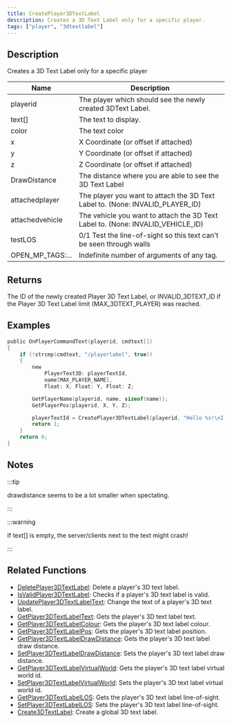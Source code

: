 ```yaml
---
title: CreatePlayer3DTextLabel
description: Creates a 3D Text Label only for a specific player.
tags: ["player", "3dtextlabel"]
---
```


<VersionWarn version='SA-MP 0.3a' />

## Description

Creates a 3D Text Label only for a specific player

| Name             | Description                                                                     |
|------------------|---------------------------------------------------------------------------------|
| playerid         | The player which should see the newly created 3DText Label.                     |
| text[]           | The text to display.                                                            |
| color            | The text color                                                                  |
| x                | X Coordinate (or offset if attached)                                            |
| y                | Y Coordinate (or offset if attached)                                            |
| z                | Z Coordinate (or offset if attached)                                            |
| DrawDistance     | The distance where you are able to see the 3D Text Label                        |
| attachedplayer   | The player you want to attach the 3D Text Label to. (None: INVALID_PLAYER_ID)   |
| attachedvehicle  | The vehicle you want to attach the 3D Text Label to. (None: INVALID_VEHICLE_ID) |
| testLOS          | 0/1 Test the line-of-sight so this text can't be seen through walls             |
| OPEN_MP_TAGS:... | Indefinite number of arguments of any tag.                                      |

## Returns

The ID of the newly created Player 3D Text Label, or INVALID_3DTEXT_ID if the Player 3D Text Label limit (MAX_3DTEXT_PLAYER) was reached.

## Examples

```c
public OnPlayerCommandText(playerid, cmdtext[])
{
    if (!strcmp(cmdtext, "/playerlabel", true))
    {
        new
            PlayerText3D: playerTextId,
            name[MAX_PLAYER_NAME],
            Float: X, Float: Y, Float: Z;

        GetPlayerName(playerid, name, sizeof(name));
        GetPlayerPos(playerid, X, Y, Z);

        playerTextId = CreatePlayer3DTextLabel(playerid, "Hello %s!\nI'm at your position", 0x008080FF, X, Y, Z, 40.0, name);
        return 1;
    }
    return 0;
}
```

## Notes

:::tip

drawdistance seems to be a lot smaller when spectating.

:::

:::warning

If text[] is empty, the server/clients next to the text might crash!

:::

## Related Functions

- [DeletePlayer3DTextLabel](DeletePlayer3DTextLabel): Delete a player's 3D text label.
- [IsValidPlayer3DTextLabel](IsValidPlayer3DTextLabel): Checks if a player's 3D text label is valid.
- [UpdatePlayer3DTextLabelText](UpdatePlayer3DTextLabelText): Change the text of a player's 3D text label.
- [GetPlayer3DTextLabelText](GetPlayer3DTextLabelText): Gets the player's 3D text label text.
- [GetPlayer3DTextLabelColour](GetPlayer3DTextLabelColour): Gets the player's 3D text label colour.
- [GetPlayer3DTextLabelPos](GetPlayer3DTextLabelPos): Gets the player's 3D text label position.
- [GetPlayer3DTextLabelDrawDistance](GetPlayer3DTextLabelDrawDistance): Gets the player's 3D text label draw distance.
- [SetPlayer3DTextLabelDrawDistance](SetPlayer3DTextLabelDrawDistance): Sets the player's 3D text label draw distance.
- [GetPlayer3DTextLabelVirtualWorld](GetPlayer3DTextLabelVirtualWorld): Gets the player's 3D text label virtual world id.
- [SetPlayer3DTextLabelVirtualWorld](SetPlayer3DTextLabelVirtualWorld): Sets the player's 3D text label virtual world id.
- [GetPlayer3DTextLabelLOS](GetPlayer3DTextLabelLOS): Gets the player's 3D text label line-of-sight.
- [SetPlayer3DTextLabelLOS](SetPlayer3DTextLabelLOS): Sets the player's 3D text label line-of-sight.
- [Create3DTextLabel](Create3DTextLabel): Create a global 3D text label.